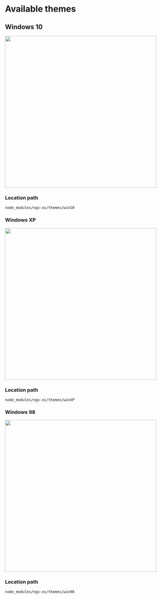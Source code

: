 # Available themes

## Windows 10

<img
    width="500"
    src="https://ngx-os.io/assets/demo/desktop-win10.jpg">

### Location path

`node_modules/ngx-os/themes/win10`

### Windows XP

<img
    width="500"
    src="https://ngx-os.io/assets/demo/desktop-winxp.jpg">

### Location path

`node_modules/ngx-os/themes/winXP`

### Windows 98

<img
    width="500"
    src="https://ngx-os.io/assets/demo/desktop-win98.jpg">

### Location path

`node_modules/ngx-os/themes/win98`
